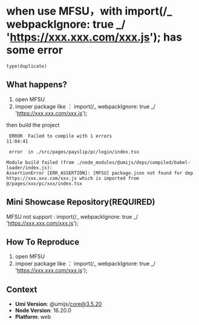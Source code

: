 # when use MFSU，with import(/_ webpackIgnore: true _/ 'https://xxx.xxx.com/xxx.js'); has some error

`type(duplicate)`

## What happens?

1. open MFSU
2. impoer package like ： import(/_ webpackIgnore: true _/ 'https://xxx.xxx.com/xxx.js');

then build the project

```
 ERROR  Failed to compile with 1 errors                                                                                                                                11:04:41

 error  in ./src/pages/payslip/pc/login/index.tsx

Module build failed (from ./node_modules/@umijs/deps/compiled/babel-loader/index.js):
AssertionError [ERR_ASSERTION]: [MFSU] package.json not found for dep https://xxx.xxx.com/xxx.js which is imported from @/pages/xxx/pc/xxx/index.tsx
```

## Mini Showcase Repository(REQUIRED)

MFSU not support : import(/_ webpackIgnore: true _/ 'https://xxx.xxx.com/xxx.js');

## How To Reproduce

1. open MFSU
2. impoer package like ： import(/_ webpackIgnore: true _/ 'https://xxx.xxx.com/xxx.js');

## Context

- **Umi Version**: @umijs/core@3.5.20
- **Node Version**: 16.20.0
- **Platform**: web
